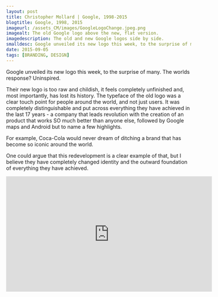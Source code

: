 ```yaml
---
layout: post
title: Christopher Mollard | Google, 1998-2015
blogtitle: Google, 1998, 2015
imageurl: /assets_CM/images/GoogleLogoChange.jpeg.png
imagealt: The old Google logo above the new, flat version.
imagedescription: The old and new Google logos side by side.
smalldesc: Google unveiled its new logo this week, to the surprise of many.
date: 2015-09-05
tags: [BRANDING, DESIGN]
---
```

<p>
Google unveiled its new logo this week, to the surprise of many.  The worlds response? Uninspired.
</p>
                
<p>
Their new logo is too raw and childish, it feels completely unfinished and, most importantly, has lost its history. The typeface of the old logo was a clear touch point for people around the world, and not just users. It was completely distinguishable and put across everything they have achieved in the last 17 years - a company that leads revolution with the creation of an product that works SO much better than anyone else, followed by Google maps and Android but to name a few highlights.
</p>
<p>
For example, Coca-Cola would never dream of ditching a brand that has become so iconic around the world.
</p>
<p>
One could argue that this redevelopment is a clear example of that, but I believe they have completely changed identity and the outward foundation of everything they have achieved.
</p>
<iframe class="youTubevideo" width="560" height="315" src="https://www.youtube.com/embed/olFEpeMwgHk" frameborder="0" allowfullscreen></iframe>